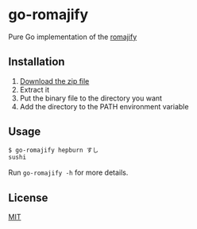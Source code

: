 # go-romajify

Pure Go implementation of the [romajify](https://github.com/emsk/romajify)

## Installation

1. [Download the zip file](../../releases)
2. Extract it
3. Put the binary file to the directory you want
4. Add the directory to the PATH environment variable

## Usage

```sh
$ go-romajify hepburn すし
sushi
```

Run `go-romajify -h` for more details.

## License

[MIT](LICENSE)
